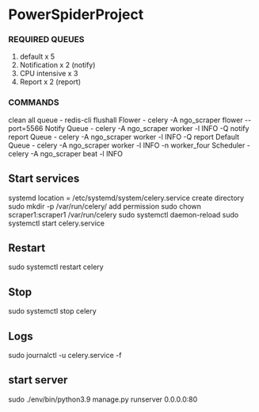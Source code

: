 # PowerSpiderProject

### REQUIRED QUEUES 
1. default x 5 
2. Notification x 2  (notify) 
3. CPU intensive x 3 
4. Report x 2  (report)



### COMMANDS
clean all queue - redis-cli flushall
Flower - celery -A ngo_scraper flower --port=5566
Notify Queue - celery -A ngo_scraper worker -l INFO -Q notify
report Queue - celery -A ngo_scraper worker -l INFO -Q report
Default Queue - celery -A ngo_scraper worker -l INFO -n worker_four
Scheduler - celery -A ngo_scraper beat -l INFO


## Start services
systemd location = /etc/systemd/system/celery.service
create directory sudo mkdir -p /var/run/celery/
add permission sudo chown scraper1:scraper1 /var/run/celery
sudo systemctl daemon-reload
sudo systemctl start celery.service

## Restart
sudo systemctl restart celery

## Stop
sudo systemctl stop celery
## Logs
sudo journalctl -u celery.service -f

## start server
sudo ./env/bin/python3.9 manage.py runserver 0.0.0.0:80